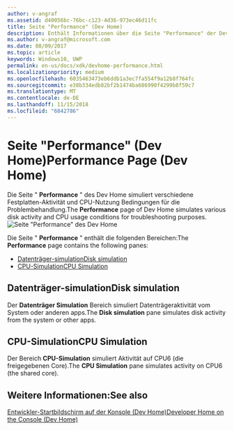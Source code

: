 ```yaml
---
author: v-angraf
ms.assetid: d40056bc-76bc-c123-4d36-973ec46d11fc
title: Seite "Performance" (Dev Home)
description: Enthält Informationen über die Seite "Performance" der Dev Home-app für Xbox One.
ms.author: v-angraf@microsoft.com
ms.date: 08/09/2017
ms.topic: article
keywords: Windows10, UWP
permalink: en-us/docs/xdk/devhome-performance.html
ms.localizationpriority: medium
ms.openlocfilehash: 6035463473eb6ddb1a3ec7fa554f9a12b8f764fc
ms.sourcegitcommit: e38b334edb82bf2b1474ba686990f4299b8f59c7
ms.translationtype: MT
ms.contentlocale: de-DE
ms.lasthandoff: 11/15/2018
ms.locfileid: "6842786"
---
```

# <a name="performance-page-dev-home"></a><span data-ttu-id="16c8b-104">Seite "Performance" (Dev Home)</span><span class="sxs-lookup"><span data-stu-id="16c8b-104">Performance Page (Dev Home)</span></span>
   
  
<span data-ttu-id="16c8b-105">Die Seite " **Performance** " des Dev Home simuliert verschiedene Festplatten-Aktivität und CPU-Nutzung Bedingungen für die Problembehandlung.</span><span class="sxs-lookup"><span data-stu-id="16c8b-105">The **Performance** page of Dev Home simulates various disk activity and CPU usage conditions for troubleshooting purposes.</span></span>   
 ![Seite "Performance" des Dev Home](images/devhome_performance.png)   
  
<span data-ttu-id="16c8b-107">Die Seite " **Performance** " enthält die folgenden Bereichen:</span><span class="sxs-lookup"><span data-stu-id="16c8b-107">The **Performance** page contains the following panes:</span></span>   
 
   *  [<span data-ttu-id="16c8b-108">Datenträger-simulation</span><span class="sxs-lookup"><span data-stu-id="16c8b-108">Disk simulation</span></span>](#ID4EEB)  
   *  [<span data-ttu-id="16c8b-109">CPU-Simulation</span><span class="sxs-lookup"><span data-stu-id="16c8b-109">CPU Simulation</span></span>](#ID4EOB)  

 
<a id="ID4EEB"></a>

   

## <a name="disk-simulation"></a><span data-ttu-id="16c8b-110">Datenträger-simulation</span><span class="sxs-lookup"><span data-stu-id="16c8b-110">Disk simulation</span></span>  
   
  
<span data-ttu-id="16c8b-111">Der **Datenträger Simulation** Bereich simuliert Datenträgeraktivität vom System oder anderen apps.</span><span class="sxs-lookup"><span data-stu-id="16c8b-111">The **Disk simulation** pane simulates disk activity from the system or other apps.</span></span>   
  
<a id="ID4EOB"></a>

   

## <a name="cpu-simulation"></a><span data-ttu-id="16c8b-112">CPU-Simulation</span><span class="sxs-lookup"><span data-stu-id="16c8b-112">CPU Simulation</span></span>  
   
  
<span data-ttu-id="16c8b-113">Der Bereich **CPU-Simulation** simuliert Aktivität auf CPU6 (die freigegebenen Core).</span><span class="sxs-lookup"><span data-stu-id="16c8b-113">The **CPU Simulation** pane simulates activity on CPU6 (the shared core).</span></span>   
  
<a id="ID4EYB"></a>

   

## <a name="see-also"></a><span data-ttu-id="16c8b-114">Weitere Informationen:</span><span class="sxs-lookup"><span data-stu-id="16c8b-114">See also</span></span>  
 [<span data-ttu-id="16c8b-115">Entwickler-Startbildschirm auf der Konsole (Dev Home)</span><span class="sxs-lookup"><span data-stu-id="16c8b-115">Developer Home on the Console (Dev Home)</span></span>](dev-home.md)

  